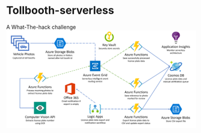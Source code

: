 # Tollbooth-serverless
A What-The-hack challenge
<img src=https://github.com/rghdrizzle/Tollbooth-serverless/blob/main/infrastructure.png>
